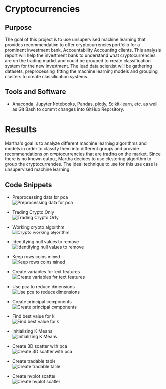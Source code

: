 # Cryptocurrencies

## Purpose

The goal of this project is to use unsupervised machine learning that provides recommendation to offer cryptocurrencies portfolio for a prominent investment bank, Accountability Accounting clients. 
This analysis report will help the investment bank to understand what cryptocurrencies are on the trading market and could be grouped to create classification system for the new investment.
The lead data scientist will be gathering datasets, preprocessing, fitting the machine learning models and grouping clusters to create classification systems.



## Tools and Software 
- Anaconda, Jupyter Notebooks, Pandas, plotly, Scikit-learn, etc. as well as Git Bash to commit changes into GitHub Repository.


# Results
Martha's goal is to analyze different machine learning algorithms and models in order to classify them into different groups and provide recommendations on cryptocurrencies that are trading on the market. 
Since there is no known output, Martha decides to use clustering algorithm to group the cryptocurrencies. The ideal technique to use for this use case is unsupervised machine learning.<br>


## Code Snippets 

- Preprocessing data for pca<br>
![Preprocessing data for pca](/Resources/crypto_preprocessing_data_for_pca.png)<br>

- Trading Crypto Only<br>
![Trading Crypto Only](/Resources/crypto_trading_only.png)<br>

- Working crypto algorithm<br>
![Crypto working algorithm](/Resources/crypto_working_algorithm.png)<br>

- Identifying null values to remove<br>
![Identifying null values to remove](/Resources/crypto_identify_column_null_values_to_remove.png)<br>

- Keep rows coins mined<br>
![Keep rows coins mined](/Resources/crypto_keep_rows_coins_mined.png)<br>

- Create variables for text features<br>
![Create variables for text features](/Resources/crypto_create_variables_for_text_features.png)<br>

- Use pca to reduce dimensions<br>
![Use pca to reduce dimensions](/Resources/crypto_use_pca_to_reduce_dimensions.png)<br>

- Create principal components<br>
![Create principal components](/Resources/crypto_creating_principal_components.png)<br>

- Find best value for k<br>
![Find best value for k](/Resources/crypto_find_best_value_for_k.png)<br>

- Initializing K Means<br>
![Initializing K Means](/Resources/crypto_initialize_k_means.png)<br>

- Create 3D scatter with pca<br>
![Create 3D scatter with pca](/Resources/crypto_create_3d_scatter_with_pca.png)<br>

- Create tradable table<br>
![Create tradable table](/Resources/crypto_create_tradable_table.png)<br>

- Create hvplot scatter<br>
![Create hvplot scatter](/Resources/crypto_create_hvplot_scatter.png)<br>
